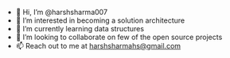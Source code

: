 - 👋 Hi, I’m @harshsharma007
- 👀 I’m interested in becoming a solution architecture
- 🌱 I’m currently learning data structures
- 💞️ I’m looking to collaborate on few of the open source projects
- 📫 Reach out to me at harshsharmahs@gmail.com
